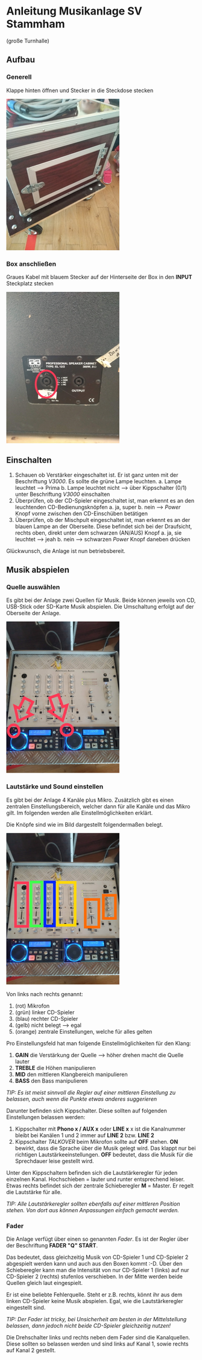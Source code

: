 # Anleitung Musikanlage SV Stammham
(große Turnhalle)

## Aufbau

### Generell

Klappe hinten öffnen und Stecker in die Steckdose stecken

![Rückansicht Rollcontainer](images/rollcontainer.jpg)

### Box anschließen

Graues Kabel mit blauem Stecker auf der Hinterseite der Box
	in den **INPUT** Steckplatz stecken

![Rückansicht Box](images/box_rear_01.jpg)

## Einschalten

1. Schauen ob Verstärker eingeschaltet ist. Er ist ganz unten mit der Beschriftung *V3000*. Es sollte die grüne Lampe
leuchten.
	a. Lampe leuchtet --> Prima
	b. Lampe leuchtet nicht --> über Kippschalter (0/1) unter Beschriftung *V3000* einschalten
2. 	Überprüfen, ob der CD-Spieler eingeschaltet ist, man erkennt es an den leuchtenden CD-Bedienungsknöpfen
	a. ja, super
	b. nein --> *Power* Knopf vorne zwischen den CD-Einschüben betätigen
3. Überprüfen, ob der Mischpult eingeschaltet ist, man erkennt es an der blauen Lampe an der Oberseite. Diese befindet 
sich bei der Draufsicht, rechts oben, direkt unter dem schwarzen (AN/AUS) Knopf 
	a. ja, sie leuchtet --> jeah
	b. nein --> schwarzen *Power* Knopf daneben drücken
	
Glückwunsch, die Anlage ist nun betriebsbereit.

## Musik abspielen

### Quelle auswählen

Es gibt bei der Anlage zwei Quellen für Musik. Beide können jeweils von CD, USB-Stick oder SD-Karte Musik abspielen. Die
Umschaltung erfolgt auf der Oberseite der Anlage.

![Umschaltung Quelle](images/music_source.jpg)

### Lautstärke und Sound einstellen

Es gibt bei der Anlage 4 Kanäle plus Mikro. Zusätzlich gibt es einen zentralen Einstellungsbereich, welcher dann für alle Kanäle und
das Mikro gilt. Im folgenden werden alle Einstellmöglichkeiten erklärt.

Die Knöpfe sind wie im Bild dargestellt folgendermaßen belegt.

![Belegung Mischpult](images/mischpult_belegung.jpg)

Von links nach rechts genannt:

1. (rot) Mikrofon
2. (grün) linker CD-Spieler
3. (blau) rechter CD-Spieler
4. (gelb) nicht belegt --> egal
5. (orange) zentrale Einstellungen, welche für alles gelten

Pro Einstellungsfeld hat man folgende Einstellmöglichkeiten für den Klang:

1. **GAIN** die Verstärkung der Quelle --> höher drehen macht die Quelle lauter
2. **TREBLE** die Höhen manipulieren
3. **MID** den mittleren Klangbereich manipulieren
4. **BASS** den Bass manipulieren

*TIP: Es ist meist sinnvoll die Regler auf einer mittleren Einstellung zu belassen, auch wenn die Punkte
etwas anderes suggerieren*
	
Darunter befinden sich Kippschalter. Diese sollten auf folgenden Einstellungen belassen werden:

1. Kippschalter mit **Phono x / AUX x** oder **LINE x** x ist die Kanalnummer bleibt bei Kanälen 1 und 2
immer auf **LINE 2** bzw. **LINE 2**
2. Kippschalter *TALKOVER* beim Mikrofon sollte auf **OFF** stehen. **ON** bewirkt, dass die Sprache über die 
Musik gelegt wird. Das klappt nur bei richtigen Lautstärkeeinstellungen. **OFF** bedeutet, dass die Musik für die
Sprechdauer leise gestellt wird.
	

Unter den Kippschaltern befinden sich die Lautstärkeregler für jeden einzelnen Kanal. Hochschieben = lauter und runter 
entsprechend leiser. Etwas rechts befindet sich der zentrale Schieberegler **M** = Master. Er regelt die Lautstärke für 
alle.

*TIP: Alle Lautstärkeregler sollten ebenfalls auf einer mittleren Position stehen. Von dort aus können Anpassungen einfach 
gemacht werden.*

### Fader

Die Anlage verfügt über einen so genannten *Fader*. Es ist der Regler über der Beschriftung **FADER "Q" START**. 

Das bedeutet, dass gleichzeitig Musik von CD-Spieler 1 und CD-Spieler 2 abgespielt werden kann und auch aus den Boxen kommt :-D. 
Über den Schieberegler kann man die Intensität von nur CD-Spieler 1 (links) auf nur CD-Spieler 2 (rechts) stufenlos verschieben. 
In der Mitte werden beide Quellen gleich laut eingespielt.

Er ist eine beliebte Fehlerquelle. Steht er z.B. rechts, könnt ihr aus dem linken CD-Spieler keine Musik
abspielen. Egal, wie die Lautstärkeregler eingestellt sind.

*TIP: Der Fader ist tricky, bei Unsicherheit am besten in der Mittelstellung belassen, dann jedoch nicht beide CD-Spieler gleichzeitig nutzen!*

Die Drehschalter links und rechts neben dem Fader sind die Kanalquellen. Diese sollten so belassen werden und sind links auf Kanal 1, sowie 
rechts auf Kanal 2 gestellt.










